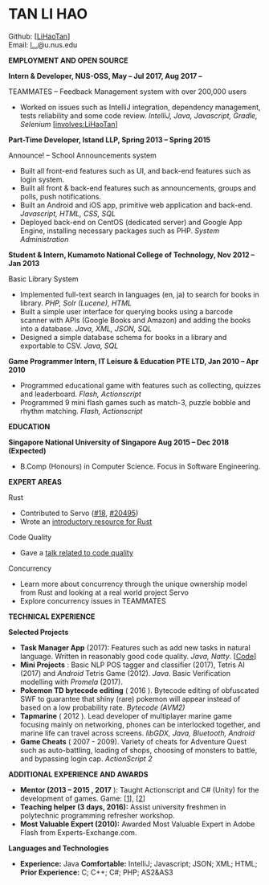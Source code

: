 # TAN LI HAO

Github: [[LiHaoTan](https://github.com/LiHaoTan)]\
Email: <a href="http://www.google.com/recaptcha/mailhide/d?k=01ntVGVO7vAXDUrGdCgJdSzA==&amp;c=5JN-ONisILW-TAZWjW86wrAtQfhRh8ehpbfERYAzVYA=" onclick="window.open('http://www.google.com/recaptcha/mailhide/d?k\x3d01ntVGVO7vAXDUrGdCgJdSzA\x3d\x3d\x26c\x3d5JN-ONisILW-TAZWjW86wrAtQfhRh8ehpbfERYAzVYA\x3d', '', 'toolbar=0,scrollbars=0,location=0,statusbar=0,menubar=0,resizable=0,width=500,height=300'); return false;" title="Reveal this e-mail address">l...</a>@u.nus.edu

**EMPLOYMENT AND OPEN SOURCE** 

**Intern & Developer, NUS-OSS, May – Jul 2017, Aug 2017 –**

TEAMMATES – Feedback Management system with over 200,000 users
- Worked on issues such as IntelliJ integration, dependency management, tests reliability and some code
    review. _IntelliJ, Java, Javascript, Gradle, Selenium_ [[involves:LiHaoTan](https://github.com/TEAMMATES/teammates/issues?utf8=%E2%9C%93&q=involves%3ALiHaoTan)]

**Part-Time Developer, Istand LLP, Spring 2013 – Spring 2015**

Announce! – School Announcements system
- Built all front-end features such as UI, and back-end features such as login system.
- Built all front & back-end features such as announcements, groups and polls, push notifications.
- Built an Android and iOS app, primitive web application and back-end. _Javascript, HTML, CSS, SQL_
- Deployed back-end on CentOS (dedicated server) and Google App Engine, installing necessary packages such
as PHP. _System Administration_

**Student & Intern, Kumamoto National College of Technology, Nov 2012 – Jan 2013**

Basic Library System
- Implemented full-text search in languages (en, ja) to search for books in library. _PHP, Solr (Lucene), HTML_
- Built a simple user interface for querying books using a barcode scanner with APIs (Google Books and
Amazon) and adding the books into a database. _Java, XML, JSON, SQL_
- Designed a simple database schema for books in a library and exportable to CSV. _Java, SQL_

**Game Programmer Intern, IT Leisure & Education PTE LTD, Jan 2010 – Apr 2010**
- Programmed educational game with features such as collecting, quizzes and leaderboard. _Flash, Actionscript_
- Programmed 9 mini flash games such as match-3, puzzle bobble and rhythm matching. _Flash, Actionscript_

**EDUCATION**

**Singapore National University of Singapore Aug 2015 – Dec 2018 (Expected)**
- B.Comp (Honours) in Computer Science. Focus in Software Engineering.

**EXPERT AREAS**

Rust
- Contributed to Servo ([#18](https://github.com/servo/servo-warc-tests/pull/18), [#20495](https://github.com/servo/servo/pull/20495))
- Wrote an [introductory resource for Rust](https://github.com/se-edu/learningresources/pull/55)

Code Quality
- Gave a [talk related to code quality](https://github.com/nus-cs3281/2018/issues/12)

Concurrency
- Learn more about concurrency through the unique ownership model from Rust and looking at a real world project Servo
- Explore concurrency issues in TEAMMATES

**TECHNICAL EXPERIENCE**

**Selected Projects**

- **Task Manager App** (2017): Features such as add new tasks in natural language. Written in reasonably good
    code quality. _Java, Natty_. [[Code](https://github.com/CS2103JAN2017-F14-B3/main/blob/master/collated/main/A0140023E.md)]
- **Mini Projects** : Basic NLP POS tagger and classifier (2017), Tetris AI (2017) and _Android_ Tetris Game (2012).
    _Java_. Basic Verification modelling with _Promela_ (2017).
- **Pokemon TD bytecode editing** ( 2016 ). Bytecode editing of obfuscated SWF to guarantee that shiny (rare)
    pokemon will appear instead of based on a low probability rate. _Bytecode (AVM2)_
- **Tapmarine** ( 2012 ). Lead developer of multiplayer marine game focusing mainly on networking, phones can be
    interlocked together, and marine life can travel across screens. _libGDX, Java, Bluetooth, Android_
- **Game Cheats** ( 2007 - 2009). Variety of cheats for Adventure Quest such as auto-battling, loading of shops,
    choosing of monsters to battle, and bypassing login cap. _ActionScript 2_

**ADDITIONAL EXPERIENCE AND AWARDS**
- **Mentor (2013 – 2015 , 2017** ): Taught Actionscript and C# (Unity) for the development of games. Game: [[1](http://www.kongregate.com/games/YYZ133/enchanted-heroes)], [[2](https://itunes.apple.com/us/app/power-up-retail-banking/id1304563575?ls=1&mt=8)]
- **Teaching helper (3 days, 2016):** Assist university freshmen in polytechnic programming refresher workshop.
- **Most Valuable Expert (2010):** Awarded Most Valuable Expert in Adobe Flash from Experts-Exchange.com.

**Languages and Technologies**
- **Experience:** Java **Comfortable:** IntelliJ; Javascript; JSON; XML; HTML; **Prior Experience:** C; C++; C#; PHP; AS2&AS3
